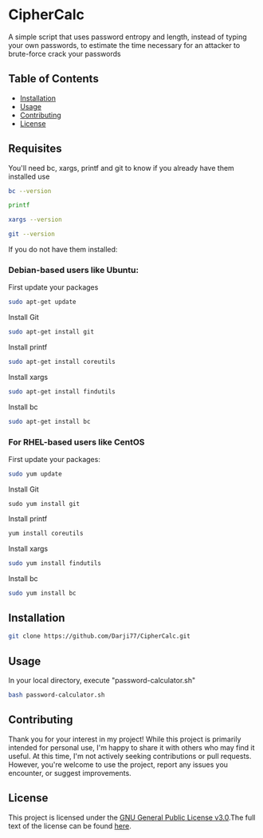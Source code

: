 # CipherCalc

A simple script that uses password entropy and length, instead of typing your own passwords, to estimate the time necessary for an attacker to brute-force crack your passwords

## Table of Contents

- [Installation](#installation)
- [Usage](#usage)
- [Contributing](#contributing)
- [License](#license)

## Requisites
You'll need bc, xargs, printf and git to know if you already have them installed use
```bash
bc --version
```

```bash
printf
```

```bash
xargs --version
```

```bash
git --version
```

If you do not have them installed:

### Debian-based users like Ubuntu:
First update your packages
```bash
sudo apt-get update
```

Install Git
```bash
sudo apt-get install git
```

Install printf
```bash
sudo apt-get install coreutils
```

Install xargs
```bash
sudo apt-get install findutils
```

Install bc
```bash
sudo apt-get install bc
```



### For RHEL-based users like CentOS
First update your packages:
```bash
sudo yum update
```

Install Git
```
sudo yum install git
```

Install printf
```bash
yum install coreutils
```

Install xargs
```bash
sudo yum install findutils
```

Install bc
```bash
sudo yum install bc
```



## Installation

```bash
git clone https://github.com/Darji77/CipherCalc.git
```

## Usage

In your local directory, execute "password-calculator.sh"

```bash
bash password-calculator.sh
```



## Contributing

Thank you for your interest in my project! While this project is primarily intended for personal use, I'm happy to share it with others who may find it useful. At this time, I'm not actively seeking contributions or pull requests. However, you're welcome to use the project, report any issues you encounter, or suggest improvements.



## License

This project is licensed under the [GNU General Public License v3.0](https://www.gnu.org/licenses/gpl-3.0.en.html).The full text of the license can be found [here](./license.txt).
